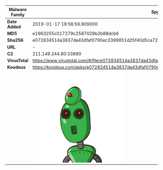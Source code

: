 | Malware Family | SpyNote                                                      |
| -------------- | ------------------------------------------------------------ |
| **Date Added** | 2019-01-17 19:56:59.909000                                                   |
| **MD5**        | e1963255c017279c2587029b2b88dcb6                             |
| **Sha256**     | e072834514a3837da43dfaf0790ec3399851d25f40d5ca72d93ea15d3b2ca673 |
| **URL**        | -                                                            |
| **C2**         | 211.149.244.80:33890 |
| **VirusTotal** | https://www.virustotal.com/#/file/e072834514a3837da43dfaf0790ec3399851d25f40d5ca72d93ea15d3b2ca673/detection |
| **Koodous**    | https://koodous.com/apks/e072834514a3837da43dfaf0790ec3399851d25f40d5ca72d93ea15d3b2ca673 |
|                | ![](../assets/e072834514a3837da43dfaf0790ec3399851d25f40d5ca72d93ea15d3b2ca673.png) |